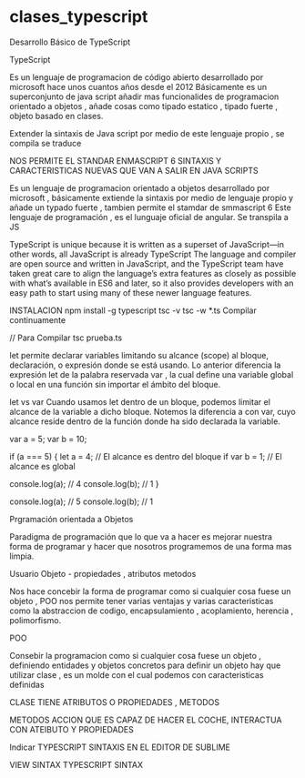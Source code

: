 # clases_typescript
Desarrollo Básico de TypeScript


TypeScript


Es un lenguaje de programacion de código abierto desarrollado por microsoft hace unos cuantos años desde el 2012 
Básicamente es un superconjunto de java script añadir mas funcionalides de programacion orientado a objetos , 
añade cosas como tipado estatico , tipado fuerte , objeto basado en clases. 


Extender la sintaxis de Java script por medio de este lenguaje propio , se compila se traduce 

NOS PERMITE EL STANDAR ENMASCRIPT 6 SINTAXIS Y CARACTERISTICAS NUEVAS QUE VAN A SALIR EN JAVA SCRIPTS


Es un lenguaje de programacion orientado a objetos desarrollado por microsoft , básicamente extiende la sintaxis por medio de lenguaje propio y añade un typado fuerte , tambien permite el stamdar de smmascript 6
Este lenguaje de programación , es el lunguaje oficial de angular. Se transpila a JS

TypeScript is unique because it is written as a superset of JavaScript—in other words, all JavaScript is already TypeScript
The language and compiler are open source and written in JavaScript, and the TypeScript team have taken great care to align the language’s extra features as closely as possible with what’s available in ES6 and later, so it also provides developers with an easy path to start using many of these newer language features.


INSTALACION 
npm install -g typescript
tsc -v
tsc -w *.ts Compilar continuamente

// Para Compilar
tsc prueba.ts

let permite declarar variables limitando su alcance (scope) al bloque, declaración, o expresión donde se está usando. Lo anterior diferencia la expresión let de la palabra reservada var , la cual define una variable global o local en una función sin importar el ámbito del bloque.

let vs var
Cuando usamos let dentro de un bloque, podemos limitar el alcance de la variable a dicho bloque. Notemos la diferencia a con var, cuyo alcance reside dentro de la función donde ha sido declarada la variable.

var a = 5;
var b = 10;

if (a === 5) {
  let a = 4; // El alcance es dentro del bloque if
  var b = 1; // El alcance es global

  console.log(a);  // 4
  console.log(b);  // 1
} 

console.log(a); // 5
console.log(b); // 1


Prgramación orientada a Objetos 

Paradigma de programación que lo que va a hacer es mejorar nuestra forma de programar y hacer que nosotros programemos de una forma mas limpia. 


Usuario Objeto - propiedades , atributos metodos

Nos hace concebir la forma de programar como si cualquier cosa fuese un objeto , POO nos permite tener varias ventajas y varias caracteristicas como la abstraccion de codigo, encapsulamiento , acoplamiento, herencia , polimorfismo.


POO 

Consebir la programacion como si cualquier cosa fuese un objeto , definiendo entidades y objetos concretos para definir un objeto hay que utilizar clase , es un molde con el cual podemos con caracteristicas definidas


CLASE TIENE ATRIBUTOS O PROPIEDADES , METODOS




METODOS ACCION QUE ES CAPAZ DE HACER EL COCHE, INTERACTUA CON ATEIBUTO Y PROPIEDADES



Indicar TYPESCRIPT SINTAXIS EN EL EDITOR DE SUBLIME 

VIEW SINTAX TYPESCRIPT SINTAX 



